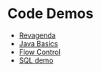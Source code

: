 # Code Demos
 - [Revagenda](./Revagenda/)
 - [Java Basics](./first-java-demo/)
 - [Flow Control](./flow-control/)
 - [SQL demo](./sql-demo/)
